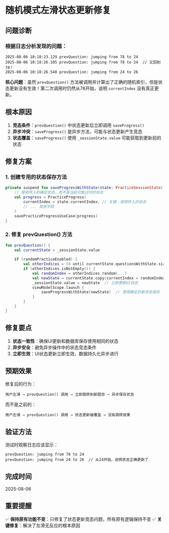 # 随机模式左滑状态更新修复

## 问题诊断

### 根据日志分析发现的问题：
```
2025-08-06 10:18:23.129 prevQuestion: jumping from 78 to 24
2025-08-06 10:18:26.105 prevQuestion: jumping from 78 to 24  // 又回到78！
2025-08-06 10:18:26.548 prevQuestion: jumping from 24 to 26
```

**核心问题**：虽然 `prevQuestion()` 方法被调用并计算出了正确的随机索引，但是状态更新没有生效！第二次调用时仍然从78开始，说明 `currentIndex` 没有真正更新。

## 根本原因

1. **竞态条件**：`prevQuestion()` 中状态更新后立即调用 `saveProgress()`
2. **异步冲突**：`saveProgress()` 是异步方法，可能与状态更新产生竞态
3. **状态覆盖**：`saveProgress()` 使用 `_sessionState.value` 可能获取到更新前的状态

## 修复方案

### 1. 创建专用的状态保存方法
```kotlin
private suspend fun saveProgressWithState(state: PracticeSessionState) {
    // 使用传入的确定状态，而不是当前可能过时的状态
    val progress = PracticeProgress(
        currentIndex = state.currentIndex, // 关键：使用传入的状态
        // ... 其他字段
    )
    savePracticeProgressUseCase(progress)
}
```

### 2. 修复 prevQuestion() 方法
```kotlin
fun prevQuestion() {
    val currentState = _sessionState.value
    
    if (randomPracticeEnabled) {
        val otherIndices = (0 until currentState.questionsWithState.size).filter { it != currentState.currentIndex }
        if (otherIndices.isNotEmpty()) {
            val randomIndex = otherIndices.random(...)
            val newState = currentState.copy(currentIndex = randomIndex)  // 创建新状态
            _sessionState.value = newState  // 立即更新UI状态
            viewModelScope.launch {
                saveProgressWithState(newState)  // 使用确定的新状态保存
            }
        }
    }
}
```

## 修复要点

1. **状态一致性**：确保UI更新和数据库保存使用相同的状态
2. **异步安全**：避免异步操作中的状态竞态条件
3. **立即生效**：UI状态更新立即生效，数据持久化异步进行

## 预期效果

修复后的行为：
```
用户左滑 → prevQuestion() 调用 → 立即跳转到新题目 → 异步保存状态
```

而不是之前的：
```
用户左滑 → prevQuestion() 调用 → 状态更新被覆盖 → 没有跳转效果
```

## 验证方法

测试时观察日志应该显示：
```
prevQuestion: jumping from 78 to 24
prevQuestion: jumping from 24 to 26  // 从24开始，说明状态正确更新了
```

## 完成时间
2025-08-06

## 重要提醒
✅ **保持原有功能不变**：只修复了状态更新竞态问题，所有原有逻辑保持不变
✅ **关键修复**：解决了左滑无反应的根本原因
